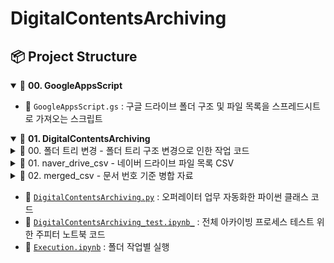 # DigitalContentsArchiving
## 📦 Project Structure

<details open>
<summary>📂 <strong>00. GoogleAppsScript</strong> </summary>

- 📄 <code>GoogleAppsScript.gs</code> : 구글 드라이브 폴더 구조 및 파일 목록을 스프레드시트로 가져오는 스크립트
</details>

<details open>
<summary>📂 <strong>01. DigitalContentsArchiving</strong> </summary>

<details>
<summary>📁 00. 폴더 트리 변경 - 폴더 트리 구조 변경으로 인한 작업 코드</summary>

- 📄 <code>OrganizeProductFolder.ipynb</code> : 폴더 생성/삭제 & 파일 이동
- 📄 <code>Changes_in_FolderTree.ipynb</code> : Belif_Clean용 함수 - ContentTypeClean 폴더 이동 및 기존 폴더 구조 삭제 + 변경 사항 발생 시 수정 코드
</details>

<details>
<summary>📁 01. naver_drive_csv - 네이버 드라이브 파일 목록 CSV </summary>
</details>

<details>
<summary>📁 02. merged_csv - 문서 번호 기준 병합 자료 </summary>
</details>

- 🐍 <code><a href="./01. 디지털컨텐츠아카이빙/DigitalContentsArchiving.py">DigitalContentsArchiving.py</a></code> : 오퍼레이터 업무 자동화한 파이썬 클래스 코드
- 📘 <code><a href="./01. 디지털컨텐츠아카이빙/DigitalContentsArchiving_test.ipynb">DigitalContentsArchiving_test.ipynb_</a></code> : 전체 아카이빙 프로세스 테스트 위한 주피터 노트북 코드
- 📘 <code><a href="./01. 디지털컨텐츠아카이빙/Execution.ipynb">Execution.ipynb</a></code> : 폴더 작업별 실행

</details>

<!-- ## 📦 FolderTree
<details>
<summary>📂 EditionSet_기획세트</summary>
<summary>📁 Season_시즌기획</summary>
- NewYear_설
- Summer_썸머
- Gratitude_감사
- ThanksGiving_추석
- Holiday_홀리데이
- AquaBombJumbo_아쿠아밤점보
- MoisturizingBombJumbo_모이스춰라이징밤점보

<summary>📁 Channel_채널기획</summary>
- OliveYougn_올리브영
- TaxFree_면세
- Overseas_해외

</details> -->
